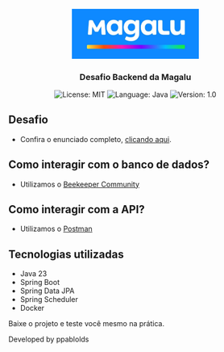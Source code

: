 <p align="center" width="100%">
    <img width="50%" src="https://github.com/buildrun-tech/buildrun-desafio-backend-magalu/blob/main/images/logo-magalu.png"> 
</p>


<h3 align="center">
  Desafio Backend da Magalu
</h3>

<p align="center">

  <img alt="License: MIT" src="https://img.shields.io/badge/license-MIT-%2304D361">
  <img alt="Language: Java" src="https://img.shields.io/badge/language-java-green">
  <img alt="Version: 1.0" src="https://img.shields.io/badge/version-1.0-yellowgreen">

</p>

## Desafio
- Confira o enunciado completo, [clicando aqui](./problem.md).

## Como interagir com o banco de dados?
- Utilizamos o [Beekeeper Community](https://github.com/beekeeper-studio/beekeeper-studio/releases/tag/v4.1.13)

## Como interagir com a API?
- Utilizamos o [Postman](https://www.getpostman.com/)

## Tecnologias utilizadas

* Java 23
* Spring Boot
* Spring Data JPA
* Spring Scheduler
* Docker

Baixe o projeto e teste você mesmo na prática.

Developed by ppablolds